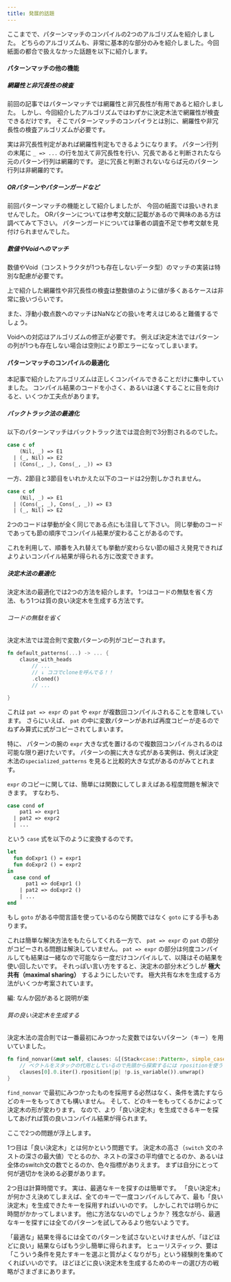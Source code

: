 ```yaml
---
title: 発展的話題
---
```


ここまでで、パターンマッチのコンパイルの2つのアルゴリズムを紹介しました。
どちらのアルゴリズムも、非常に基本的な部分のみを紹介しました。今回紙面の都合で扱えなかった話題を以下に紹介します。

#### パターンマッチの他の機能

##### 網羅性と非冗長性の検査

前回の記事ではパターンマッチでは網羅性と非冗長性が有用であると紹介しました。
しかし、今回紹介したアルゴリズムではわずかに決定木法で網羅性が検査できるだけです。
そこでパターンマッチのコンパイラとは別に、網羅性や非冗長性の検査アルゴリズムが必要です。

実は非冗長性判定があれば網羅性判定もできるようになります。
パターン行列の末尾に `_ => ...` の行を加えて非冗長性を行い、冗長であると判断されたなら元のパターン行列は網羅的です。
逆に冗長と判断されないならば元のパターン行列は非網羅的です。

##### ORパターンやパターンガードなど

前回パターンマッチの機能として紹介しましたが、 今回の紙面では扱いきれませんでした。
ORパターンについては参考文献に記載があるので興味のある方は調べてみて下さい。
パターンガードについては筆者の調査不足で参考文献を見付けられませんでした。

##### 数値やVoidへのマッチ

数値やVoid（コンストラクタが1つも存在しないデータ型）のマッチの実装は特別な配慮が必要です。

上で紹介した網羅性や非冗長性の検査は整数値のように値が多くあるケースは非常に扱いづらいです。

また、浮動小数点数へのマッチはNaNなどの扱いを考えはじめると難儀するでしょう。

Voidへの対応はアルゴリズムの修正が必要です。
例えば決定木法ではパターンの列が1つも存在しない場合は空則により即エラーになってしまいます。

#### パターンマッチのコンパイルの最適化

本記事で紹介したアルゴリズムは正しくコンパイルできることだけに集中していました。
コンパイル結果のコードを小さく、あるいは速くすることに目を向けると、いくつか工夫点があります。

##### バックトラック法の最適化

以下のパターンマッチはバックトラック法では混合則で3分割されるのでした。

``` sml
case c of
    (Nil, _) => E1
  | (_, Nil) => E2
  | (Cons(_, _), Cons(_, _)) => E3
```

一方、2節目と3節目をいれかえた以下のコードは2分割しかされません。

``` sml
case c of
    (Nil, _) => E1
  | (Cons(_, _), Cons(_, _)) => E3
  | (_, Nil) => E2
```

2つのコードは挙動が全く同じである点にも注目して下さい。
同じ挙動のコードであっても節の順序でコンパイル結果が変わることがあるのです。

これを利用して、順番を入れ替えても挙動が変わらない節の組さえ発見できればよりよいコンパイル結果が得られる方に改変できます。

##### 決定木法の最適化

決定木法の最適化では2つの方法を紹介します。
1つはコードの無駄を省く方法、もう1つは質の良い決定木を生成する方法です。

###### コードの無駄を省く

決定木法では混合則で変数パターンの列がコピーされます。

``` rust
fn default_patterns(...) -> ... {
    clause_with_heads
        // ...
        // ↓ ココでcloneを呼んでる！！
        .cloned()
        // ...

}
```

これは `pat => expr` の `pat` や `expr` が複数回コンパイルされることを意味しています。
さらにいえば、 `pat` の中に変数パターンがあれば再度コピーが走るのでねずみ算式に式がコピーされてしまいます。

特に、 パターンの腕の `expr` 大きな式を置けるので複数回コンパイルされるのは可能な限り避けたいです。
パターンの腕に大きな式がある実例は、例えば決定木法の`specialized_patterns` を見ると比較的大きな式があるのがみてとれます。

`expr` のコピーに関しては、簡単には関数にしてしまえばある程度問題を解決できます。
すなわち、

``` sml
case cond of
    pat1 => expr1
  | pat2 => expr2
  | ...
```

という `case` 式を以下のように変換するのです。


``` sml
let
  fun doExpr1 () = expr1
  fun doExpr2 () = expr2
in
  case cond of
      pat1 => doExpr1 ()
    | pat2 => doExpr2 ()
    | ...
end

```

もし `goto` がある中間言語を使っているのなら関数ではなく `goto` にする手もあります。

これは簡単な解決方法をもたらしてくれる一方で、 `pat => expr` の `pat` の部分がコピーされる問題は解決していません。
`pat => expr` の部分は何度コンパイルしても結果は一緒なので可能なら一度だけコンパイルして、以降はその結果を使い回したいです。
それっぽい言い方をすると、決定木の部分木どうしが **極大共有（maximal sharing）** するようにしたいです。
極大共有な木を生成する方法がいくつか考案されています。

編: なんか図があると説明が楽

###### 質の良い決定木を生成する

決定木法の混合則では一番最初にみつかった変数ではないパターン（キー）を用いていました。

``` rust
fn find_nonvar(&mut self, clauses: &[(Stack<case::Pattern>, simple_case::Expr)]) -> usize {
    // ベクトルをスタックの代用としているので先頭から探索するには rpositionを使う
    clauses[0].0.iter().rposition(|p| !p.is_variable()).unwrap()
}
```

`find_nonvar` で最初にみつかったものを採用する必然はなく、条件を満たすならどのキーをもってきても構いません。
そして、どのキーをもってくるかによって決定木の形が変わります。
なので、より「良い決定木」を生成できるキーを探してあげれば質の良いコンパイル結果が得られます。

ここで2つの問題が浮上します。

1つ目は「良い決定木」とは何かという問題です。
決定木の高さ（`switch` 文のネストの深さの最大値）でとるのか、ネストの深さの平均値でとるのか、あるいは全体のswitch文の数でとるのか、色々指標がありえます。
まずは自分にとって何が適切かを決める必要があります。

2つ目は計算時間です。
実は、最適なキーを探すのは簡単です。
「良い決定木」が何かさえ決めてしまえば、全てのキーで一度コンパイルしてみて、最も「良い決定木」を生成できたキーを採用すればいいのです。
しかしこれでは明らかに時間がかかってしまいます。
他に方法なないのでしょうか？
残念ながら、最適なキーを探すには全てのパターンを試してみるより他ないようです。

「最適な」結果を得るには全てのパターンを試さないといけませんが、「ほどほどに良い」結果ならばもう少し簡単に得られます。
ヒューリスティック、要は「こういう条件を見たすキーを選ぶと質がよくなりがち」という経験則を集めてくればいいのです。
ほどほどに良い決定木を生成するためのキーの選び方の戦略がさまざまにあります。
